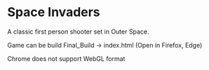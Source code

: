 # Space Invaders

A classic first person shooter set in Outer Space.

Game can be build Final_Build -> index.html (Open in Firefox, Edge)

Chrome does not support WebGL format
